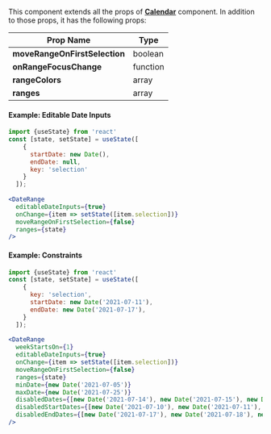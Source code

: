 This component extends all the props of **[Calendar](#calendar)** component. In addition to those props, it has the following props: 

| Prop Name  |  Type |
|---|---|
|  **moveRangeOnFirstSelection** |  boolean |
|   **onRangeFocusChange** |  function |
|   **rangeColors**  |  array |
|   **ranges**  |  array |


#### Example: Editable Date Inputs
```jsx inside Markdown
import {useState} from 'react'
const [state, setState] = useState([
    {
      startDate: new Date(),
      endDate: null,
      key: 'selection'
    }
  ]);
  
<DateRange
  editableDateInputs={true}
  onChange={item => setState([item.selection])}
  moveRangeOnFirstSelection={false}
  ranges={state}
/>
```

#### Example: Constraints
```jsx inside Markdown
import {useState} from 'react'
const [state, setState] = useState([
    {
      key: 'selection',
      startDate: new Date('2021-07-11'),
      endDate: new Date('2021-07-17'),
    }
  ]);
  
<DateRange
  weekStartsOn={1}
  editableDateInputs={true}
  onChange={item => setState([item.selection])}
  moveRangeOnFirstSelection={false}
  ranges={state}
  minDate={new Date('2021-07-05')}
  maxDate={new Date('2021-07-25')}
  disabledDates={[new Date('2021-07-14'), new Date('2021-07-15'), new Date('2021-07-21')]}
  disabledStartDates={[new Date('2021-07-10'), new Date('2021-07-11'), new Date('2021-07-21')]}
  disabledEndDates={[new Date('2021-07-17'), new Date('2021-07-18'), new Date('2021-07-21')]}
/>
```
